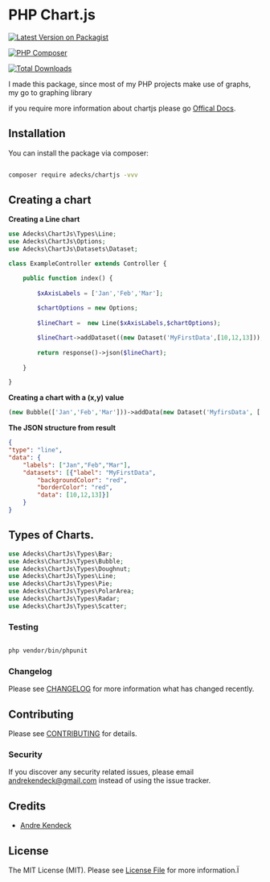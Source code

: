 # PHP Chart.js

  

[![Latest Version on Packagist](https://img.shields.io/packagist/v/adecks/chartjs.svg?style=flat-square)](https://packagist.org/packages/adecks/chartjs)

[![PHP Composer](https://github.com/AndreKendeck/PHPChartjs/actions/workflows/php.yml/badge.svg?branch=main)](https://github.com/AndreKendeck/PHPChartjs/actions/workflows/php.yml)

[![Total Downloads](https://img.shields.io/packagist/dt/adecks/chartjs.svg?style=flat-square)](https://packagist.org/packages/adecks/chartjs)

  

I made this package, since most of my PHP projects make use of graphs, my go to graphing library

if you require more information about chartjs please go [Offical Docs](https://www.chartjs.org/docs/master/).

  

## Installation

  

You can install the package via composer:

  

```bash

composer require adecks/chartjs -vvv

```

  
## Creating a chart

**Creating a Line chart**
``` php
use Adecks\ChartJs\Types\Line; 
use Adecks\ChartJs\Options;
use Adecks\ChartJs\Datasets\Dataset;

class ExampleController extends Controller {

	public function index() {
	
		$xAxisLabels = ['Jan','Feb','Mar'];
		
		$chartOptions = new Options; 
		
		$lineChart =  new Line($xAxisLabels,$chartOptions);

		$lineChart->addDataset((new Dataset('MyFirstData',[10,12,13])); 
	
		return response()->json($lineChart); 
		
	}

}
```

**Creating a chart with a (x,y) value**
```php
(new Bubble(['Jan','Feb','Mar']))->addData(new Dataset('MyfirsData', ['x' => 123 , 'y' => 321 , 'r' => 10 ); 
```

**The JSON structure from result**
```json
{ 
"type": "line",
"data": {
	"labels": ["Jan","Feb","Mar"],
	"datasets": [{"label": "MyFirstData",
		"backgroundColor": "red",
		"borderColor": "red",
		"data": [10,12,13]}]
	}
}
```
## Types of Charts.

```php
use Adecks\ChartJs\Types\Bar;
use Adecks\ChartJs\Types\Bubble; 
use Adecks\ChartJs\Types\Doughnut; 
use Adecks\ChartJs\Types\Line;
use Adecks\ChartJs\Types\Pie; 
use Adecks\ChartJs\Types\PolarArea; 
use Adecks\ChartJs\Types\Radar; 
use Adecks\ChartJs\Types\Scatter; 
```
  

### Testing

  

``` bash

php vendor/bin/phpunit

```

  

### Changelog

  

Please see [CHANGELOG](CHANGELOG.md) for more information what has changed recently.

  

## Contributing

  

Please see [CONTRIBUTING](CONTRIBUTING.md) for details.

  

### Security

  

If you discover any security related issues, please email andrekendeck@gmail.com instead of using the issue tracker.

  

## Credits

  

-  [Andre Kendeck](https://github.com/adecks)

  

## License

  

The MIT License (MIT). Please see [License File](LICENSE.md) for more information.Ï